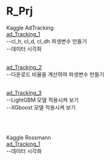 # R_Prj

Kaggle AdTracking<br/>
[ad_Tracking_1](01_ad_down_RT_Github.md)<br />
--cl_h, cl_d, cl_dh 파생변수 만들기<br />
--데이터 시각화<br /><br />

[ad_Tracking_2](02_ad_down_WT_Github.md)<br />
--다운로드 비율을 계산하여 파생변수 만들기<br /><br />

[ad_Tracking_3](03_ad_model_Github.md)<br />
--LightGBM 모델 적용시켜 보기<br />
--XGboost 모델 적용시켜 보기<br />

<br />
<br />

Kaggle Rossmann<br/>
[ad_Tracking_1](01_ad_down_RT_Github.md)<br />
--데이터 시각화<br /><br />
